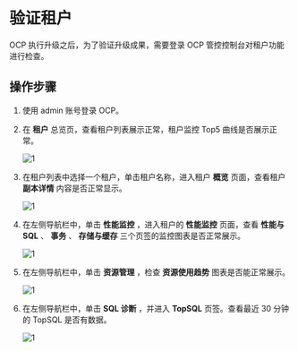# 验证租户

OCP 执行升级之后，为了验证升级成果，需要登录 OCP 管控控制台对租户功能进行检查。

## 操作步骤

1. 使用 admin 账号登录 OCP。

2. 在 **租户** 总览页，查看租户列表展示正常，租户监控 Top5 曲线是否展示正常。

   ![1](https://obbusiness-private.oss-cn-shanghai.aliyuncs.com/doc/img/ocp/410/%E7%A7%9F%E6%88%B71.png)

3. 在租户列表中选择一个租户，单击租户名称，进入租户 **概览** 页面，查看租户 **副本详情** 内容是否正常显示。

   ![1](https://obbusiness-private.oss-cn-shanghai.aliyuncs.com/doc/img/ocp/410/%E7%A7%9F%E6%88%B72.png)

4. 在左侧导航栏中，单击 **性能监控** ，进入租户的 **性能监控** 页面，查看 **性能与 SQL** 、 **事务** 、 **存储与缓存** 三个页签的监控图表是否正常展示。

   ![1](https://obbusiness-private.oss-cn-shanghai.aliyuncs.com/doc/img/ocp/410/%E7%A7%9F%E6%88%B73.png)

5. 在左侧导航栏中，单击 **资源管理** ，检查 **资源使用趋势** 图表是否能正常展示。

   ![1](https://obbusiness-private.oss-cn-shanghai.aliyuncs.com/doc/img/ocp/410/%E7%A7%9F%E6%88%B74.png)

6. 在左侧导航栏中，单击 **SQL 诊断** ，并进入 **TopSQL** 页签。查看最近 30 分钟的 TopSQL 是否有数据。

   ![1](https://obbusiness-private.oss-cn-shanghai.aliyuncs.com/doc/img/ocp/410/%E7%A7%9F%E6%88%B75.png)
